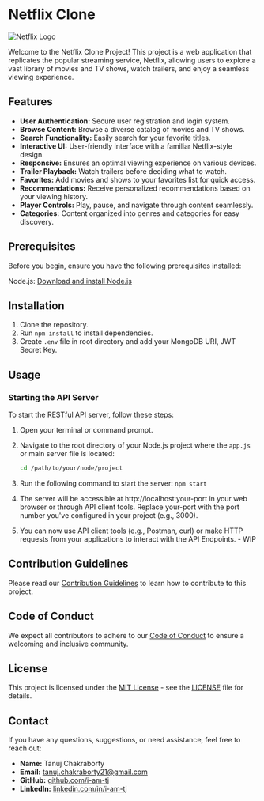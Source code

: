 # Netflix Clone

![Netflix Logo](https://images.ctfassets.net/y2ske730sjqp/1aONibCke6niZhgPxuiilC/2c401b05a07288746ddf3bd3943fbc76/BrandAssets_Logos_01-Wordmark.jpg?w=235)

Welcome to the Netflix Clone Project! This project is a web application that replicates the popular streaming service, Netflix, allowing users to explore a vast library of movies and TV shows, watch trailers, and enjoy a seamless viewing experience.

## Features

- **User Authentication:** Secure user registration and login system.
- **Browse Content:** Browse a diverse catalog of movies and TV shows.
- **Search Functionality:** Easily search for your favorite titles.
- **Interactive UI:** User-friendly interface with a familiar Netflix-style design.
- **Responsive:** Ensures an optimal viewing experience on various devices.
- **Trailer Playback:** Watch trailers before deciding what to watch.
- **Favorites:** Add movies and shows to your favorites list for quick access.
- **Recommendations:** Receive personalized recommendations based on your viewing history.
- **Player Controls:** Play, pause, and navigate through content seamlessly.
- **Categories:** Content organized into genres and categories for easy discovery.


## Prerequisites

Before you begin, ensure you have the following prerequisites installed:

Node.js: [Download and install Node.js](https://nodejs.org/)

## Installation

1. Clone the repository.
2. Run `npm install` to install dependencies.
3. Create `.env` file in root directory and add your MongoDB URI, JWT Secret Key.

## Usage

### Starting the API Server

To start the RESTful API server, follow these steps:

1. Open your terminal or command prompt.

2. Navigate to the root directory of your Node.js project where the `app.js` or main server file is located:

   ```bash
   cd /path/to/your/node/project
   ```

3. Run the following command to start the server: `npm start`

4. The server will be accessible at http://localhost:your-port in your web browser or through API client tools. Replace your-port with the port number you've configured in your project (e.g., 3000).

5. You can now use API client tools (e.g., Postman, curl) or make HTTP requests from your applications to interact with the API Endpoints. - WIP


## Contribution Guidelines

Please read our [Contribution Guidelines](CONTRIBUTING.md) to learn how to contribute to this project.

## Code of Conduct

We expect all contributors to adhere to our [Code of Conduct](CODE_OF_CONDUCT.md) to ensure a welcoming and inclusive community.

## License

This project is licensed under the [MIT License](LICENSE) - see the [LICENSE](LICENSE) file for details.


## Contact

If you have any questions, suggestions, or need assistance, feel free to reach out:

- **Name:** Tanuj Chakraborty
- **Email:** tanuj.chakraborty21@gmail.com
- **GitHub:** [github.com/i-am-tj](https://github.com/i-am-tj)
- **LinkedIn:** [linkedin.com/in/i-am-tj](https://www.linkedin.com/in/i-am-tj/)

